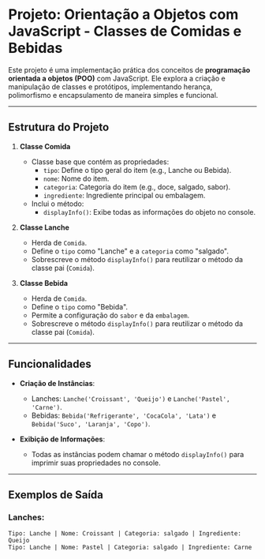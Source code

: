 # Projeto: Orientação a Objetos com JavaScript - Classes de Comidas e Bebidas

Este projeto é uma implementação prática dos conceitos de **programação orientada a objetos (POO)** com JavaScript. Ele explora a criação e manipulação de classes e protótipos, implementando herança, polimorfismo e encapsulamento de maneira simples e funcional.

---

## Estrutura do Projeto

1. **Classe Comida**
   - Classe base que contém as propriedades:
     - `tipo`: Define o tipo geral do item (e.g., Lanche ou Bebida).
     - `nome`: Nome do item.
     - `categoria`: Categoria do item (e.g., doce, salgado, sabor).
     - `ingrediente`: Ingrediente principal ou embalagem.
   - Inclui o método:
     - `displayInfo()`: Exibe todas as informações do objeto no console.

2. **Classe Lanche**
   - Herda de `Comida`.
   - Define o `tipo` como "Lanche" e a `categoria` como "salgado".
   - Sobrescreve o método `displayInfo()` para reutilizar o método da classe pai (`Comida`).

3. **Classe Bebida**
   - Herda de `Comida`.
   - Define o `tipo` como "Bebida".
   - Permite a configuração do `sabor` e da `embalagem`.
   - Sobrescreve o método `displayInfo()` para reutilizar o método da classe pai (`Comida`).

---

## Funcionalidades

- **Criação de Instâncias**:
  - Lanches: `Lanche('Croissant', 'Queijo')` e `Lanche('Pastel', 'Carne')`.
  - Bebidas: `Bebida('Refrigerante', 'CocaCola', 'Lata')` e `Bebida('Suco', 'Laranja', 'Copo')`.

- **Exibição de Informações**:
  - Todas as instâncias podem chamar o método `displayInfo()` para imprimir suas propriedades no console.

---

## Exemplos de Saída

### Lanches:
```plaintext
Tipo: Lanche | Nome: Croissant | Categoria: salgado | Ingrediente: Queijo
Tipo: Lanche | Nome: Pastel | Categoria: salgado | Ingrediente: Carne
